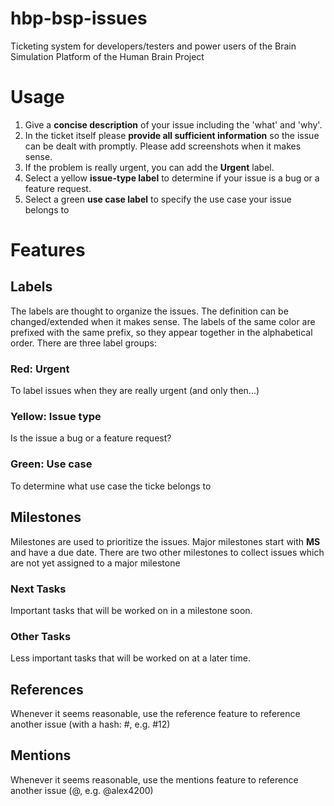 # hbp-bsp-issues
Ticketing system for developers/testers and power users of the Brain Simulation Platform of the Human Brain Project 

# Usage
1. Give a **concise description** of your issue including the 'what' and 'why'.
2. In the ticket itself please **provide all sufficient information** so the issue can be dealt with promptly. Please add screenshots when it makes sense.
3. If the problem is really urgent, you can add the **Urgent** label. 
4. Select a yellow **issue-type label** to determine if your issue is a bug or a feature request.
5. Select a green **use case label** to specify the use case your issue belongs to

# Features

## Labels

The labels are thought to organize the issues. The definition can be changed/extended when it makes sense. The labels of the same color are prefixed with the same prefix, so they appear together in the alphabetical order. There are three label groups:

### Red: Urgent 

To label issues when they are really urgent (and only then...)

### Yellow: Issue type

Is the issue a bug or a feature request?

### Green: Use case

To determine what use case the ticke belongs to

## Milestones

Milestones are used to prioritize the issues. Major milestones start with **MS** and have a due date. There are two other milestones to collect issues which are not yet assigned to a major milestone

### Next Tasks

Important tasks that will be worked on in a milestone soon.

### Other Tasks

Less important tasks that will be worked on at a later time.

## References

Whenever it seems reasonable, use the reference feature to reference another issue (with a hash: \#<number>, e.g. \#12)
  
## Mentions

Whenever it seems reasonable, use the mentions feature to reference another issue (\@<number>, e.g. \@alex4200)


